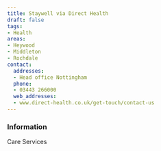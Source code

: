 ```yaml
---
title: Staywell via Direct Health
draft: false
tags:
- Health
areas:
- Heywood
- Middleton
- Rochdale
contact:
  addresses:
  - Head office Nottingham
  phone:
  - 03443 266000
  web_addresses:
  - www.direct-health.co.uk/get-touch/contact-us
---
```


### Information
Care Services

